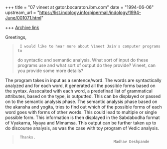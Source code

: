 +++
title = "07 vineet at gator.bocaraton.ibm.com"
date = "1994-06-06"
upstream_url = "https://list.indology.info/pipermail/indology/1994-June/001071.html"

+++
[Archive link](https://list.indology.info/pipermail/indology/1994-June/001071.html)

Greetings,
> 
>      I would like to hear more about Vineet Jain's computer programs to
> do syntactic and semantic analysis.  What sort of input do these programs use
> and what sort of output do they provide?  Vineet, can you provide some more
> details? 

The program takes in input as a sentence/word. The words are syntactically
analyzed and for each word, it generated all the possible forms based on the
syntax. Assocaited with each word, a predefinad list of grammatical attributes,
based on the type, is outputted. This can be displayed or passed on to the
semantic analysis phase. The semantic analysis phase based on the
akansha and yogita, tries to find out which of the possible forms of each word
goes with forms of other words. This could lead to multiple or single
possible form. This information is then displayed in the Sabdabodha format
of Vyakarna, Nyaya and Mimamsa.
	This output can be further taken up to do discourse analysis, as was
the case with toy program of Vedic analysis.


>      Thanks.
>                                                Madhav Deshpande
>  
> 






